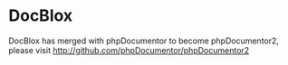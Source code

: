 DocBlox
=======

DocBlox has merged with phpDocumentor to become phpDocumentor2, please visit http://github.com/phpDocumentor/phpDocumentor2